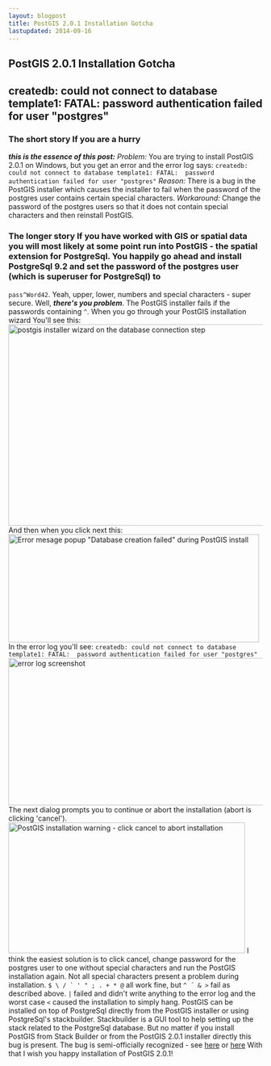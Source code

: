 ```yaml
---
layout: blogpost
title: PostGIS 2.0.1 Installation Gotcha
lastupdated: 2014-09-16
---
```

## PostGIS 2.0.1 Installation Gotcha

## createdb: could not connect to database template1: FATAL: password authentication failed for user "postgres"

### The short story If you are a hurry 

***this is the essence of this post:*** *Problem:* You are trying to install PostGIS 2.0.1 on Windows, but you get an error and the error log says: `createdb: could not connect to database template1: FATAL:  password authentication failed for user "postgres"` *Reason:* There is a bug in the PostGIS installer which causes the installer to fail when the password of the postgres user contains certain special characters. *Workaround:* Change the password of the postgres users so that it does not contain special characters and then reinstall PostGIS. 
### The longer story If you have worked with GIS or spatial data you will most likely at some point run into PostGIS - the spatial extension for PostgreSql. You happily go ahead and install PostgreSql 9.2 and set the password of the postgres user (which is superuser for PostgreSql) to 

`pass^Word42`. Yeah, upper, lower, numbers and special characters - super secure. Well, ***there's you problem***. The PostGIS installer fails if the passwords containing `^`. When you go through your PostGIS installation wizard You'll see this: [<img src="http://steen.hulthin.dk/blog/wp-content/uploads/2012/12/postgis_installer4.png" alt="postgis installer wizard on the database connection step" title="postgis_installer4" width="513" height="399" class="alignnone size-full wp-image-69" />][1] And then when you click next this: [<img src="http://steen.hulthin.dk/blog/wp-content/uploads/2012/12/postgis_installer5.png" alt="Error mesage popup &quot;Database creation failed&quot; during PostGIS install" title="postgis_installer5" width="497" height="214" class="alignnone size-full wp-image-75" />][2] In the error log you'll see: `createdb: could not connect to database template1: FATAL:  password authentication failed for user "postgres"` [<img src="http://steen.hulthin.dk/blog/wp-content/uploads/2012/12/postgis_installer6.png" alt="error log screenshot" title="postgis_installer6" width="578" height="292" class="alignnone size-full wp-image-76" />][3] The next dialog prompts you to continue or abort the installation (abort is clicking 'cancel'). [<img src="http://steen.hulthin.dk/blog/wp-content/uploads/2012/12/postgis_installer7.png" alt="PostGIS installation warning - click cancel to abort installation" title="postgis_installer7" width="469" height="259" class="alignnone size-full wp-image-74" />][4] I think the easiest solution is to click cancel, change password for the postgres user to one without special characters and run the PostGIS installation again. Not all special characters present a problem during installation. `` $ \ / ` ' " ; . + * @ `` all work fine, but ` ^ ´ & > ` fail as described above. ` | ` failed and didn't write anything to the error log and the worst case ` < ` caused the installation to simply hang. PostGIS can be installed on top of PostgreSql directly from the PostGIS installer or using PostgreSql's stackbuilder. Stackbuilder is a GUI tool to help setting up the stack related to the PostgreSql database. But no matter if you install PostGIS from Stack Builder or from the PostGIS 2.0.1 installer directly this bug is present. The bug is semi-officially recognized - see [here][5] or [here][6] With that I wish you happy installation of PostGIS 2.0.1!

 [1]: http://steen.hulthin.dk/blog/wp-content/uploads/2012/12/postgis_installer4.png
 [2]: http://steen.hulthin.dk/blog/wp-content/uploads/2012/12/postgis_installer5.png
 [3]: http://steen.hulthin.dk/blog/wp-content/uploads/2012/12/postgis_installer6.png
 [4]: http://steen.hulthin.dk/blog/wp-content/uploads/2012/12/postgis_installer7.png
 [5]: http://www.mail-archive.com/postgis-users@postgis.refractions.net/msg19175.html
 [6]: http://www.mentby.com/Group/postgis-users/installing-64-bit-postgis-201-with-windowsinstaller.html